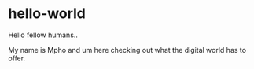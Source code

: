 # hello-world
Hello fellow humans..

My name is Mpho and um here checking out what the digital world has to offer.
